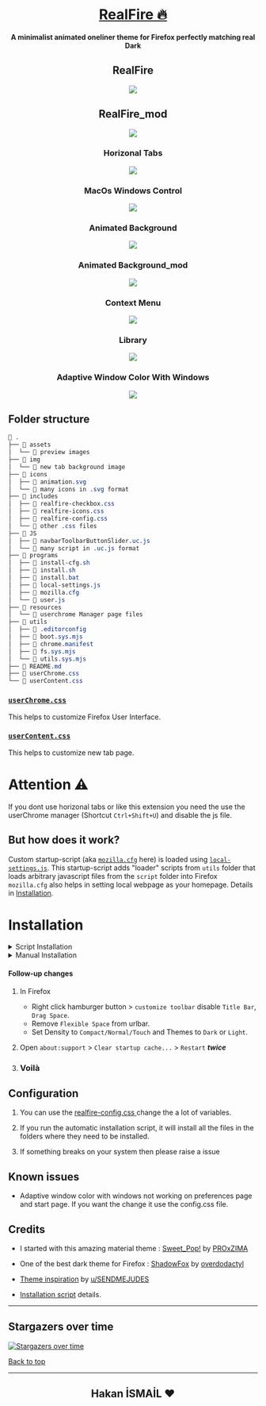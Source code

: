 <div align="center">

  # [RealFire 🔥](https://github.com/Hakanbaban53/RealFire)
  **A minimalist animated oneliner theme for Firefox perfectly matching real Dark**
</div>

<h2 align="center">RealFire</h2>
<p align="center"><img src="./assets/preview.png"></p>

<h2 align="center">RealFire_mod</h2>
<p align="center"><img src="./assets/preview_mod.png"></p>

<h3 align="center">Horizonal Tabs</h3>
<p align="center"><img src="./assets/horizonal_tabs.gif"></p>

<h3 align="center">MacOs Windows Control</h3>
<p align="center" style="max-heigh:250px"><img src="./assets/Macos_menu_window_control.gif"></p>

<h3 align="center">Animated Background</h3>
<p align="center" style="max-heigh:250px"><img src="./assets/navbar.gif"></p>

<h3 align="center">Animated Background_mod</h3>
<p align="center" style="max-heigh:250px"><img src="./assets/navbar_mod.gif"></p>

<h3 align="center">Context Menu</h3>
<p align="center"><img src="./assets/context.png"></p>

<h3 align="center">Library</h3>
<p align="center"><img src="./assets/library.png"></p>

<h3 align="center">Adaptive Window Color With Windows</h3>
<p align="center"><img src="./assets/adaptive.gif"></p>

## Folder structure

```css
 .
├──  assets
│  └──  preview images
├──  img
│  └──  new tab background image
├──  icons
│  ├──  animation.svg
│  └──  many icons in .svg format
├──  includes
│  ├──  realfire-checkbox.css
│  ├──  realfire-icons.css
│  ├──  realfire-config.css
│  └──  other .css files
├──  JS
│  ├──  navbarToolbarButtonSlider.uc.js
│  └──  many script in .uc.js format
├──  programs
│  ├──  install-cfg.sh
│  ├──  install.sh
│  ├──  install.bat
│  ├──  local-settings.js
│  ├──  mozilla.cfg
│  └──  user.js
├──  resources
│  └──  userchrome Manager page files
├──  utils
│  ├──  .editorconfig
│  ├──  boot.sys.mjs
│  ├──  chrome.manifest
│  ├──  fs.sys.mjs
│  └──  utils.sys.mjs
├──  README.md
├──  userChrome.css
└──  userContent.css

```

### [`userChrome.css`](./userChrome.css)
This helps to customize Firefox User Interface.

### [`userContent.css`](./userContent.css)
This helps to customize new tab page.

# Attention ⚠️
If you dont use horizonal tabs or like this extension you need the use the userChrome manager (Shortcut `Ctrl+Shift+U`) and disable the js file.

## **But how does it work?**
Custom startup-script (aka [`mozilla.cfg`](./programs/mozilla.cfg) here) is loaded using [`local-settings.js`](./programs/local-settings.js). This startup-script adds "loader" scripts from `utils` folder that loads arbitrary javascript files from the `script` folder into Firefox<br>
`mozilla.cfg` also helps in setting local webpage as your homepage. Details in [Installation](#Installation).

# Installation

<details><summary>Script Installation</summary>

1) Clone the repository and enter folder:

    ```console
    $ git clone https://github.com/Hakanbaban53/RealFire.git && cd RealFire
    ```

2) Run installation script

    This script will lookup default Firefox profile location and install the theme with default configurations.

    <details><summary>Linux/MacOS</summary><br>

    ```console
    $ ./programs/install.sh # Standard
    $ ./programs/install.sh -f ~/.var/app/org.mozilla.firefox/.mozilla/firefox # Flatpak
    $ ./programs/install.sh -f ~/snap/firefox/common/.mozilla/firefox/ # Snap
    ```
    </details>

   <details><summary>Windows</summary><br>

    ```powershell
    > programs\install.bat REM Standard
    > programs\install.bat -e -b "C:\Program Files (x86)\Mozilla Firefox" REM Disable fx-autoconfig and Custom binary folder
    ```
    </details>

    #### Script options
    - `-b <binary_folder>` *optional*
        - Set custom Firefox binary folder path, for example `/usr/lib32/firefox`
        - Default: Auto detects in linux. `C:\Program Files\Mozilla Firefox` in windows

    - `-f <firefox_folder>` *optional*
        - Set custom Firefox folder path, for example `~/.mozilla/icecat/`
        - Default: `~/.mozilla/firefox/` in linux. `%APPDATA%\Mozilla\Firefox` in windows

    - `-p <profile_name>` *optional*
        - Set custom profile name, for example `4htgy4pu.app`
        - Default: Profile folder name found in `profiles.ini` at ->
        ```
        [Install4F96D1932A9F858E]
        Default=1yrah0xg.default-release
        Locked=1
        ```

    - `-e` *optional*
        - Install [`fx-autoconfig`](https://github.com/MrOtherGuy/fx-autoconfig)
        - Runs sudo to copy `mozilla.cfg` and `local-settings.js` to Application Binary folder
        - Default: True

    - `-h` *optional*
        - Shows help message with flags info
     </details>

<details><summary>Manual Installation</summary>

1) Open `about:support` in new tab and click `Open Directory` near `Profile Directory`.

2) Open this directory in terminal and clone the repository

    Note: If you already have a `chrome` folder under `Profile Directory`, rename it to `chrome_bak` or anything else to preserve your old theme.

    ```console
    $ cd {Your profile directory}
    
    $ git clone https://github.com/Hakanbaban53/RealFire.git chrome
    
    $ cd chrome
    ```



   <details><summary>MacOS</summary><br>

    - `about:support` > `Application Binary` > `{Installation folder}firefox`<br>
    Generally `Installation folder` is `/Applications/Firefox.app/Contents/MacOS/` (`Firefox Nightly` for Nightly version)
    
      For `MacOS`, our destination folder is `/Applications/Firefox.app/Contents/Resources/`
    
    ```console
    $ ln -s "`pwd`/programs/user.js" ../user.js
    
    $ cp ./programs/mozilla.cfg /Applications/Firefox.app/Contents/Resources/
    
    $ cp ./programs/local-settings.js /Applications/Firefox.app/Contents/Resources/defaults/pref/
    ```
    </details>
    
    <details><summary>Windows</summary><br>
    
    - `about:support` > `Application Binary` > `{Installation folder}firefox.exe`<br>
    Generally `Installation folder` is `C:\Program Files\Mozilla Firefox\`
    
    ```powershell
    > mklink ..\user.js "%cd%\programs\user.js"
    
    > copy .\programs\mozilla.cfg "C:\Program Files\Mozilla Firefox\"
    
    > copy .\programs\local-settings.js "C:\Program Files\Mozilla Firefox\defaults\pref\"
    ```
    </details>
    ```

</details>

#### Follow-up changes
1) In Firefox
    - Right click hamburger button > `customize toolbar` disable `Title Bar`, `Drag Space`.
    - Remove `Flexible Space` from urlbar.
    - Set Density to `Compact/Normal/Touch` and Themes to `Dark` or `Light`.

2) Open `about:support` > `Clear startup cache...` > `Restart` ***twice***

3) ### **Voilà**

## Configuration
1) You can use the [ realfire-config.css ](https://github.com/Hakanbaban53/RealFire/blob/main/includes/realfire-config.css) change the a lot of variables.

2) If you run the automatic installation script, it will install all the files in the folders where they need to be installed. 

3) If something breaks on your system then please raise a issue


## Known issues
- Adaptive window color with windows not working on preferences page and start page. If you want the change it use the config.css file.

## Credits
- I started with this amazing material theme : [Sweet_Pop!](https://github.com/PROxZIMA/Sweet-Pop) by [PROxZIMA](https://github.com/PROxZIMA)

- One of the best dark theme for Firefox : [ShadowFox](https://overdodactyl.github.io/ShadowFox) by [overdodactyl](https://github.com/overdodactyl)

- [Theme inspiration](https://www.reddit.com/r/FirefoxCSS/comments/ci7i69/another_oneline_theme/) by [u/SENDMEJUDES](https://www.reddit.com/user/SENDMEJUDES/)

- [Installation script](https://github.com/rafaelmardojai/firefox-gnome-theme) details.
___

## Stargazers over time

[![Stargazers over time](https://starchart.cc/Hakanbaban53/RealFire.svg)](https://starchart.cc/Hakanbaban53/RealFire)

[Back to top](#RealFire_🔥)

-----

<h2 align="center">Hakan İSMAİL ❤</h2>

